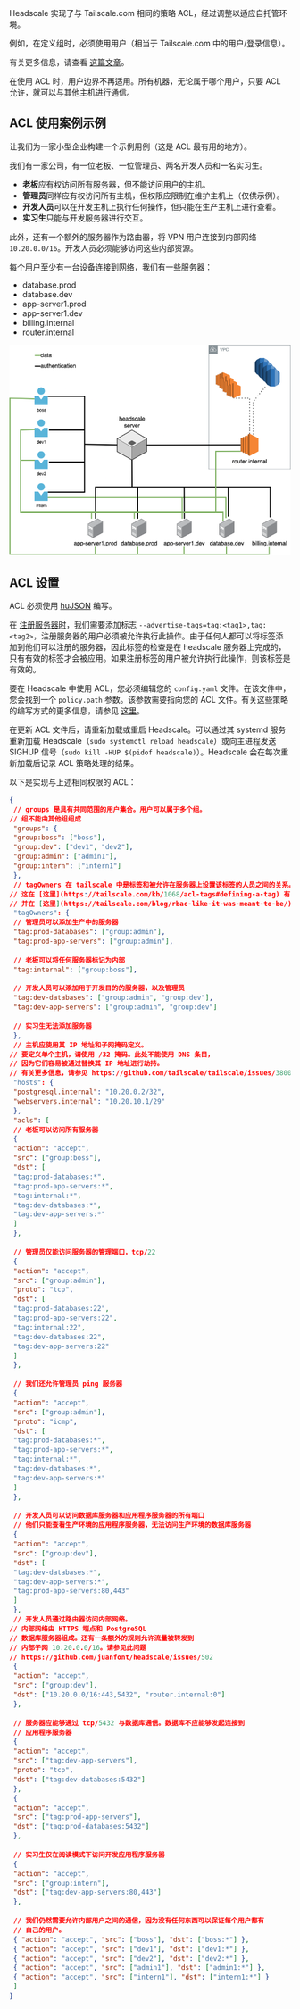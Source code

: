 
Headscale 实现了与 Tailscale.com 相同的策略 ACL，经过调整以适应自托管环境。

例如，在定义组时，必须使用用户（相当于 Tailscale.com 中的用户/登录信息）。

有关更多信息，请查看 [这篇文章](https://tailscale.com/kb/1018/acls/)。

在使用 ACL 时，用户边界不再适用。所有机器，无论属于哪个用户，只要 ACL 允许，就可以与其他主机进行通信。

## ACL 使用案例示例

让我们为一家小型企业构建一个示例用例（这是 ACL 最有用的地方）。

我们有一家公司，有一位老板、一位管理员、两名开发人员和一名实习生。

- **老板**应有权访问所有服务器，但不能访问用户的主机。
- **管理员**同样应有权访问所有主机，但权限应限制在维护主机上（仅供示例）。
- **开发人员**可以在开发主机上执行任何操作，但只能在生产主机上进行查看。
- **实习生**只能与开发服务器进行交互。

此外，还有一个额外的服务器作为路由器，将 VPN 用户连接到内部网络 `10.20.0.0/16`。开发人员必须能够访问这些内部资源。

每个用户至少有一台设备连接到网络，我们有一些服务器：

- database.prod
- database.dev
- app-server1.prod
- app-server1.dev
- billing.internal
- router.internal

![ACL 实现示例](../images/headscale-acl-network.png)

## ACL 设置

ACL 必须使用 [huJSON](https://github.com/tailscale/hujson) 编写。

在 [注册服务器时](../usage/getting-started.md#register-a-node)，我们需要添加标志 `--advertise-tags=tag:<tag1>,tag:<tag2>`，注册服务器的用户必须被允许执行此操作。由于任何人都可以将标签添加到他们可以注册的服务器，因此标签的检查是在 headscale 服务器上完成的，只有有效的标签才会被应用。如果注册标签的用户被允许执行此操作，则该标签是有效的。

要在 Headscale 中使用 ACL，您必须编辑您的 `config.yaml` 文件。在该文件中，您会找到一个 `policy.path` 参数。该参数需要指向您的 ACL 文件。有关这些策略的编写方式的更多信息，请参见 [这里](https://tailscale.com/kb/1018/acls/)。

在更新 ACL 文件后，请重新加载或重启 Headscale。可以通过其 systemd 服务重新加载 Headscale（`sudo systemctl reload headscale`）或向主进程发送 SIGHUP 信号（`sudo kill -HUP $(pidof headscale)`）。Headscale 会在每次重新加载后记录 ACL 策略处理的结果。

以下是实现与上述相同权限的 ACL：

```json title="acl.json"
{
 // groups 是具有共同范围的用户集合。用户可以属于多个组。
// 组不能由其他组组成
 "groups": {
 "group:boss": ["boss"],
 "group:dev": ["dev1", "dev2"],
 "group:admin": ["admin1"],
 "group:intern": ["intern1"]
 },
 // tagOwners 在 tailscale 中是标签和被允许在服务器上设置该标签的人员之间的关系。
// 这在 [这里](https://tailscale.com/kb/1068/acl-tags#defining-a-tag) 有详细的说明
// 并在 [这里](https://tailscale.com/blog/rbac-like-it-was-meant-to-be/) 进行了阐释
 "tagOwners": {
 // 管理员可以添加生产中的服务器
 "tag:prod-databases": ["group:admin"],
 "tag:prod-app-servers": ["group:admin"],

 // 老板可以将任何服务器标记为内部
 "tag:internal": ["group:boss"],

 // 开发人员可以添加用于开发目的的服务器，以及管理员
 "tag:dev-databases": ["group:admin", "group:dev"],
 "tag:dev-app-servers": ["group:admin", "group:dev"]

 // 实习生无法添加服务器
 },
 // 主机应使用其 IP 地址和子网掩码定义。
// 要定义单个主机，请使用 /32 掩码。此处不能使用 DNS 条目，
// 因为它们容易被通过替换其 IP 地址进行劫持。
// 有关更多信息，请参见 https://github.com/tailscale/tailscale/issues/3800。
 "hosts": {
 "postgresql.internal": "10.20.0.2/32",
 "webservers.internal": "10.20.10.1/29"
 },
 "acls": [
 // 老板可以访问所有服务器
 {
 "action": "accept",
 "src": ["group:boss"],
 "dst": [
 "tag:prod-databases:*",
 "tag:prod-app-servers:*",
 "tag:internal:*",
 "tag:dev-databases:*",
 "tag:dev-app-servers:*"
 ]
 },

 // 管理员仅能访问服务器的管理端口，tcp/22
 {
 "action": "accept",
 "src": ["group:admin"],
 "proto": "tcp",
 "dst": [
 "tag:prod-databases:22",
 "tag:prod-app-servers:22",
 "tag:internal:22",
 "tag:dev-databases:22",
 "tag:dev-app-servers:22"
 ]
 },

 // 我们还允许管理员 ping 服务器
 {
 "action": "accept",
 "src": ["group:admin"],
 "proto": "icmp",
 "dst": [
 "tag:prod-databases:*",
 "tag:prod-app-servers:*",
 "tag:internal:*",
 "tag:dev-databases:*",
 "tag:dev-app-servers:*"
 ]
 },

 // 开发人员可以访问数据库服务器和应用程序服务器的所有端口
 // 他们只能查看生产环境的应用程序服务器，无法访问生产环境的数据库服务器
 {
 "action": "accept",
 "src": ["group:dev"],
 "dst": [
 "tag:dev-databases:*",
 "tag:dev-app-servers:*",
 "tag:prod-app-servers:80,443"
 ]
 },
 // 开发人员通过路由器访问内部网络。
// 内部网络由 HTTPS 端点和 PostgreSQL
// 数据库服务器组成。还有一条额外的规则允许流量被转发到
// 内部子网 10.20.0.0/16。请参见此问题
// https://github.com/juanfont/headscale/issues/502
 {
 "action": "accept",
 "src": ["group:dev"],
 "dst": ["10.20.0.0/16:443,5432", "router.internal:0"]
 },

 // 服务器应能够通过 tcp/5432 与数据库通信。数据库不应能够发起连接到
 // 应用程序服务器
 {
 "action": "accept",
 "src": ["tag:dev-app-servers"],
 "proto": "tcp",
 "dst": ["tag:dev-databases:5432"]
 },
 {
 "action": "accept",
 "src": ["tag:prod-app-servers"],
 "dst": ["tag:prod-databases:5432"]
 },

 // 实习生仅在阅读模式下访问开发应用程序服务器
 {
 "action": "accept",
 "src": ["group:intern"],
 "dst": ["tag:dev-app-servers:80,443"]
 },

 // 我们仍然需要允许内部用户之间的通信，因为没有任何东西可以保证每个用户都有
 // 自己的用户。
 { "action": "accept", "src": ["boss"], "dst": ["boss:*"] },
 { "action": "accept", "src": ["dev1"], "dst": ["dev1:*"] },
 { "action": "accept", "src": ["dev2"], "dst": ["dev2:*"] },
 { "action": "accept", "src": ["admin1"], "dst": ["admin1:*"] },
 { "action": "accept", "src": ["intern1"], "dst": ["intern1:*"] }
 ]
}
```

